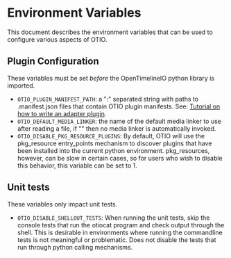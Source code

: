 # Environment Variables

This document describes the environment variables that can be used to configure
various aspects of OTIO.

## Plugin Configuration

These variables must be set _before_ the OpenTimelineIO python library is imported.

- `OTIO_PLUGIN_MANIFEST_PATH`: a ":" separated string with paths to .manifest.json files that contain OTIO plugin manifests.  See: <a href="write-an-adapter.html" target="_blank">Tutorial on how to write an adapter plugin</a>.
- `OTIO_DEFAULT_MEDIA_LINKER`: the name of the default media linker to use after reading a file, if "" then no media linker is automatically invoked.
- `OTIO_DISABLE_PKG_RESOURCE_PLUGINS`: By default, OTIO will use the pkg_resource entry_points mechanism to discover plugins that have been installed into the current python environment.  pkg_resources, however, can be slow in certain cases, so for users who wish to disable this behavior, this variable can be set to 1.

## Unit tests

These variables only impact unit tests.

- `OTIO_DISABLE_SHELLOUT_TESTS`: When running the unit tests, skip the console tests that run the otiocat program and check output through the shell.  This is desirable in environments where running the commandline tests is not meaningful or problematic.  Does not disable the tests that run through python calling mechanisms.
